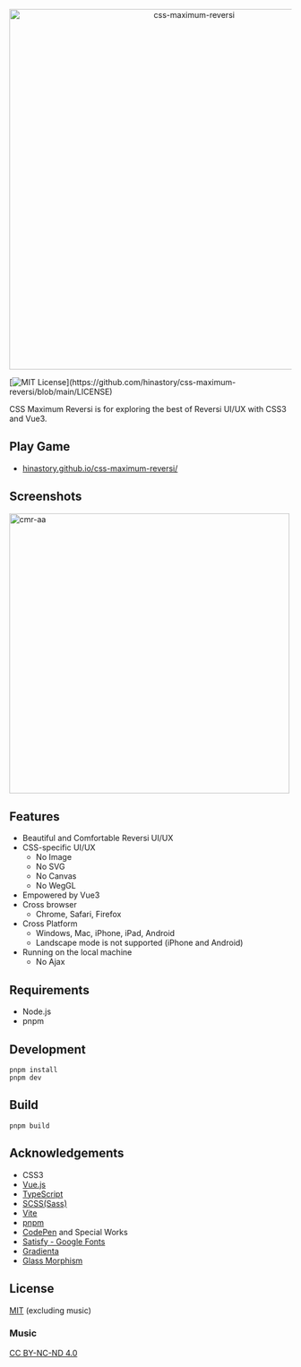 <p align="center">
<img width="644" alt="css-maximum-reversi" src="https://user-images.githubusercontent.com/1696779/154837881-42912314-e54b-4243-82a7-52b3b06ee4ad.png">
</p>

[![MIT License](https://img.shields.io/apm/l/atomic-design-ui.svg?)](https://github.com/hinastory/css-maximum-reversi/blob/main/LICENSE)

CSS Maximum Reversi is for exploring the best of Reversi UI/UX with CSS3 and Vue3.

## Play Game

- [hinastory.github.io/css-maximum-reversi/](https://hinastory.github.io/css-maximum-reversi/)

## Screenshots

<img width="500" alt="cmr-aa" src="https://user-images.githubusercontent.com/1696779/154554691-6dc835f9-11bd-4cd1-afc1-f0a09f224ff4.png">


## Features

- Beautiful and Comfortable Reversi UI/UX
- CSS-specific UI/UX
    - No Image
    - No SVG
    - No Canvas
    - No WegGL
- Empowered by Vue3
- Cross browser
    - Chrome, Safari, Firefox
- Cross Platform
    - Windows, Mac, iPhone, iPad, Android
    - Landscape mode is not supported (iPhone and Android)
- Running on the local machine
    - No Ajax

## Requirements

- Node.js
- pnpm

## Development

```
pnpm install
pnpm dev
```

## Build

`pnpm build`


## Acknowledgements

 - CSS3
 - [Vue.js](https://vuejs.org/index.html)
 - [TypeScript](https://www.typescriptlang.org/)
 - [SCSS(Sass)](https://sass-lang.com/)
 - [Vite](https://vitejs.dev/)
 - [pnpm](https://github.com/pnpm/pnpm)
 - [CodePen](https://codepen.io/) and Special Works
 - [Satisfy - Google Fonts](https://fonts.google.com/specimen/Satisfy?preview.text=CSS%20Maximum%20Reversi&preview.text_type=custom#standard-styles)
 - [Gradienta](https://gradienta.io/)
 - [Glass Morphism](https://glassgenerator.netlify.app/)

## License

[MIT](https://github.com/hinastory/css-maximum-reversi/blob/main/LICENSE)
(excluding music)

### Music

[CC BY-NC-ND 4.0](https://creativecommons.org/licenses/by-nc-nd/4.0/)
